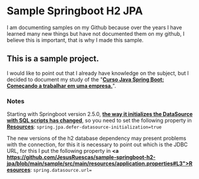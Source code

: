 # Sample Springboot H2 JPA

I am documenting samples on my Github because over the years I have learned many new things but have not documented them on my github, I believe this is important, that is why I made this sample.

## This is a sample project. 
I would like to point out that I already have knowledge on the subject, but I decided to document my study of the "<strong><a href="https://www.udemy.com/course/curso-java-comecando-a-trabalhar-em-uma-empresa/">Curso Java Spring Boot: Começando a trabalhar em uma empresa.</a></strong>".

### Notes

Starting with Springboot version 2.5.0, <strong><a href="https://github.com/spring-projects/spring-boot/wiki/Spring-Boot-2.5-Release-Notes#hibernate-and-datasql">the way it initializes the DataSource with SQL scripts has changed</a></strong>, so you need to set the following property in <strong><a href="https://github.com/JesusRuescas/sample-springboot-h2-jpa/blob/main/sample/src/main/resources/application.properties#L7">Resources</a></strong>: ```spring.jpa.defer-datasource-initialization=true```

The new versions of the h2 database dependency may present problems with the connection, for this it is necessary to point out which is the JDBC URL, for this I put the following property in <strong><a https://github.com/JesusRuescas/sample-springboot-h2-jpa/blob/main/sample/src/main/resources/application.properties#L3">Resources</a></strong>: ```spring.datasource.url=```

